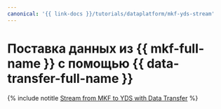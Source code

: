 ```yaml
---
canonical: '{{ link-docs }}/tutorials/dataplatform/mkf-yds-stream'
---
```


# Поставка данных из {{ mkf-full-name }} с помощью {{ data-transfer-full-name }}

{% include notitle [Stream from MKF to YDS with Data Transfer](../../_tutorials/dataplatform/data-transfer-mkf-yds.md) %}
